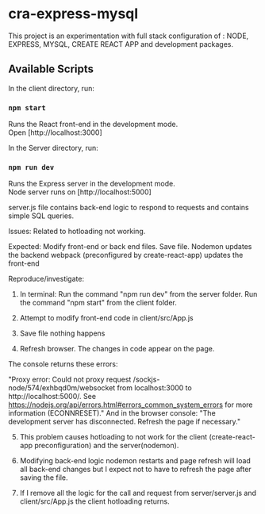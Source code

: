 # cra-express-mysql

This project is an experimentation with full stack configuration of :
NODE, EXPRESS, MYSQL, CREATE REACT APP and development packages.

## Available Scripts

In the client directory, run:

### `npm start`

Runs the React front-end in the development mode.<br>
Open [http://localhost:3000]


In the Server directory, run:

### `npm run dev`

Runs the Express server in the development mode.<br>
Node server runs on [http://localhost:5000]

server.js file contains back-end logic to respond to requests and contains simple SQL queries.

Issues:
Related to hotloading not working.

Expected: Modify front-end or back end files.
          Save file.
          Nodemon updates the backend
          webpack (preconfigured by create-react-app) updates the front-end
          
          
          
Reproduce/investigate:

1) In terminal: 
                Run the command "npm run dev" from the server folder.
                Run the command "npm start" from the client folder.
                
2) Attempt to modify front-end code in client/src/App.js

3) Save file nothing happens

4) Refresh browser. The changes in code appear on the page. 

  The console returns these errors:
        
  "Proxy error: Could not proxy request /sockjs-node/574/exhbqd0m/websocket from localhost:3000 to http://localhost:5000/.
  See https://nodejs.org/api/errors.html#errors_common_system_errors for more information (ECONNRESET)."
  And in the browser console: 
  "The development server has disconnected. Refresh the page if necessary."</b>

5) This problem causes hotloading to not work for the client (create-react-app preconfiguration) and the server(nodemon).    

6) Modifying back-end logic nodemon restarts and page refresh will load all back-end changes but I expect not to have to refresh the page after saving     the file.

6) If I remove all the logic for the call and request from server/server.js and client/src/App.js the client hotloading returns.
   

